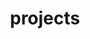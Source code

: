 ---
layout: projects
permalink: /projects/
title: projects
description: Page for projects
nav: true
order : 2
---
